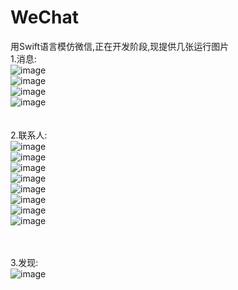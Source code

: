 # WeChat
用Swift语言模仿微信,正在开发阶段,现提供几张运行图片<br/>
1.消息:<br/>
![image](https://github.com/ztyjr888/WeChat/blob/master/Pictures/IMG_1216.PNG)<br/>
![image](https://github.com/ztyjr888/WeChat/blob/master/Pictures/IMG_1221.PNG)<br/>
![image](https://github.com/ztyjr888/WeChat/blob/master/Pictures/IMG_1242.PNG)<br/>
![image](https://github.com/ztyjr888/WeChat/blob/master/Pictures/IMG_1243.PNG)<br/>
<br/><br/>
2.联系人:<br/>
![image](https://github.com/ztyjr888/WeChat/blob/master/Pictures/IMG_1217.PNG)<br/>
![image](https://github.com/ztyjr888/WeChat/blob/master/Pictures/IMG_1218.PNG)<br/>
![image](https://github.com/ztyjr888/WeChat/blob/master/Pictures/IMG_1219.PNG)<br/>
![image](https://github.com/ztyjr888/WeChat/blob/master/Pictures/IMG_1220.PNG)<br/>
![image](https://github.com/ztyjr888/WeChat/blob/master/Pictures/IMG_1233.PNG)<br/>
![image](https://github.com/ztyjr888/WeChat/blob/master/Pictures/IMG_1240.PNG)<br/>
![image](https://github.com/ztyjr888/WeChat/blob/master/Pictures/IMG_1241.PNG)<br/>
![image](https://github.com/ztyjr888/WeChat/blob/master/Pictures/IMG_1246.PNG)<br/>

<br/><br/>
3.发现:<br/>
![image](https://github.com/ztyjr888/WeChat/blob/master/Pictures/IMG_1222.PNG)<br/>
